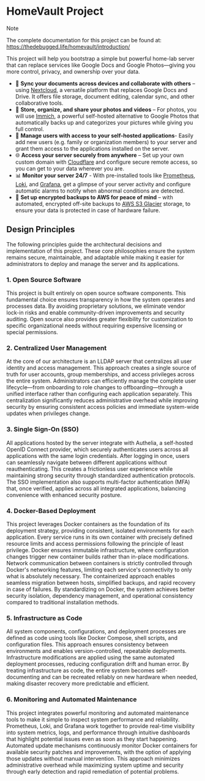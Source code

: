 # HomeVault Project

> [!NOTE]
> The complete documentation for this project can be found at: https://thedebugged.life/homevault/introduction/

This project will help you bootstrap a simple but powerful home-lab server that can replace services like Google Docs and Google Photos—giving you more control, privacy, and ownership over your data.

- 📂 **Sync your documents across devices and collaborate with others** – using [Nextcloud](https://nextcloud.com/), a versatile platform that replaces Google Docs and Drive. It offers file storage, document editing, calendar sync, and other collaborative tools.
- 📸 **Store, organize, and share your photos and videos** – For photos, you will use [Immich](https://immich.app/), a powerful self-hosted alternative to Google Photos that automatically backs up and categorizes your pictures while giving you full control.
- 👥 **Manage users with access to your self-hosted applications**- Easily add new users (e.g. family or organization members) to your server and grant them access to the applications installed on the server.
- 🌐 **Access your server securely from anywhere** – Set up your own custom domain with [Cloudflare](https://www.cloudflare.com/products/registrar/) and configure secure remote access, so you can get to your data wherever you are.
- 📊 **Monitor your server 24/7** - With pre-installed tools like [Prometheus](https://prometheus.io/), [Loki](https://grafana.com/oss/loki/), and [Grafana](https://grafana.com/oss/grafana/), get a glimpse of your server activity and configure automatic alarms to notify when abnormal conditions are detected.
- 🔄 **Set up encrypted backups to AWS for peace of mind** – with automated, encrypted off-site backups to [AWS S3 Glacier](https://aws.amazon.com/s3/storage-classes/glacier/) storage, to ensure your data is protected in case of hardware failure.

## Design Principles
The following principles guide the architectural decisions and implementation of this project. These core philosophies ensure the system remains secure, maintainable, and adaptable while making it easier for administrators to deploy and manage the server and its applications.

### 1. Open Source Software
This project is built entirely on open source software components. This fundamental choice ensures transparency in how the system operates and processes data. By avoiding proprietary solutions, we eliminate vendor lock-in risks and enable community-driven improvements and security auditing. Open source also provides greater flexibility for customization to specific organizational needs without requiring expensive licensing or special permissions.

### 2. Centralized User Management
At the core of our architecture is an LLDAP server that centralizes all user identity and access management. This approach creates a single source of truth for user accounts, group memberships, and access privileges across the entire system. Administrators can efficiently manage the complete user lifecycle—from onboarding to role changes to offboarding—through a unified interface rather than configuring each application separately. This centralization significantly reduces administrative overhead while improving security by ensuring consistent access policies and immediate system-wide updates when privileges change.

### 3. Single Sign-On (SSO)
All applications hosted by the server integrate with Authelia, a self-hosted OpenID Connect provider, which securely authenticates users across all applications with the same login credentials. After logging in once, users can seamlessly navigate between different applications without reauthenticating. This creates a frictionless user experience while maintaining strong security through standardized authentication protocols. The SSO implementation also supports multi-factor authentication (MFA) that, once verified, applies across all integrated applications, balancing convenience with enhanced security posture.

### 4. Docker-Based Deployment
This project leverages Docker containers as the foundation of its deployment strategy, providing consistent, isolated environments for each application. Every service runs in its own container with precisely defined resource limits and access permissions following the principle of least privilege. Docker ensures immutable infrastructure, where configuration changes trigger new container builds rather than in-place modifications. Network communication between containers is strictly controlled through Docker's networking features, limiting each service's connectivity to only what is absolutely necessary. The containerized approach enables seamless migration between hosts, simplified backups, and rapid recovery in case of failures. By standardizing on Docker, the system achieves better security isolation, dependency management, and operational consistency compared to traditional installation methods.

### 5. Infrastructure as Code
All system components, configurations, and deployment processes are defined as code using tools like Docker Compose, shell scripts, and configuration files. This approach ensures consistency between environments and enables version-controlled, repeatable deployments. Infrastructure modifications are applied using the same automated deployment processes, reducing configuration drift and human error. By treating infrastructure as code, the entire system becomes self-documenting and can be recreated reliably on new hardware when needed, making disaster recovery more predictable and efficient.

### 6. Monitoring and Automated Maintenance
This project integrates powerful monitoring and automated maintenance tools to make it simple to inspect system performance and reliability. Prometheus, Loki, and Grafana work together to provide real-time visibility into system metrics, logs, and performance through intuitive dashboards that highlight potential issues even as soon as they start happening. Automated update mechanisms continuously monitor Docker containers for available security patches and improvements, with the option of applying those updates without manual intervention. This approach minimizes administrative overhead while maximizing system uptime and security through early detection and rapid remediation of potential problems.